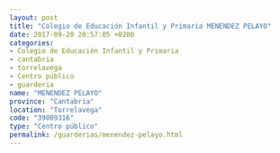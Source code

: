 ```yaml
---
layout: post
title: "Colegio de Educación Infantil y Primaria MENENDEZ PELAYO"
date: 2017-09-20 20:57:05 +0200
categories:
- Colegio de Educación Infantil y Primaria
- cantabria
- torrelavega
- Centro público
- guarderia
name: "MENENDEZ PELAYO"
province: "Cantabria"
location: "Torrelavega"
code: "39009316"
type: "Centro público"
permalink: /guarderias/menendez-pelayo.html
---
```

